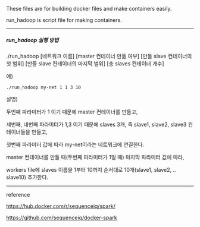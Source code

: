 These files are for building docker files and make containers easily.

run_hadoop is script file for making containers.

---

##### run_hadoop 실행 방법

./run_hadoop [네트워크 이름] [master 컨테이너 만듦 여부] [만들 slave 컨테이너의 첫 범위] [만들 slave 컨테이너의 마지막 범위] [총 slaves 컨테이너 개수]

예) 

```./run_hadoop my-net 1 1 3 10```

설명)

두번째 파라미터가 1 이기 때문에 master 컨테이너를 만들고,

세번째, 네번째 파라미터가 1,3 이기 때문에 slaves 3개, 즉 slave1, slave2, slave3 컨테이너들을 만들고,

첫번째 파라미터 값에 따라 my-net이라는 네트워크에 연결한다.

master 컨테이너를 만들 때(두번째 파라미터가 1일 때) 마지막 파라미터 값에 따라,

workers file에 slaves 이름을 1부터 10까지 순서대로 10개(slave1, slave2, .. slave10) 추가한다.

---

reference

https://hub.docker.com/r/sequenceiq/spark/

https://github.com/sequenceiq/docker-spark

